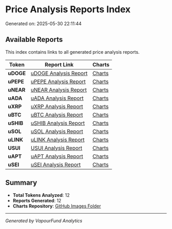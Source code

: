 # Price Analysis Reports Index

Generated on: 2025-05-30 22:11:44

## Available Reports

This index contains links to all generated price analysis reports.

| Token | Report Link | Charts |
|-------|-------------|--------|
| **uDOGE** | [uDOGE Analysis Report](./uDOGE_analysis_report.md) | [Charts](https://raw.githubusercontent.com/VaporFund/weekly-reports/main/chart_images) |
| **uPEPE** | [uPEPE Analysis Report](./uPEPE_analysis_report.md) | [Charts](https://raw.githubusercontent.com/VaporFund/weekly-reports/main/chart_images) |
| **uNEAR** | [uNEAR Analysis Report](./uNEAR_analysis_report.md) | [Charts](https://raw.githubusercontent.com/VaporFund/weekly-reports/main/chart_images) |
| **uADA** | [uADA Analysis Report](./uADA_analysis_report.md) | [Charts](https://raw.githubusercontent.com/VaporFund/weekly-reports/main/chart_images) |
| **uXRP** | [uXRP Analysis Report](./uXRP_analysis_report.md) | [Charts](https://raw.githubusercontent.com/VaporFund/weekly-reports/main/chart_images) |
| **uBTC** | [uBTC Analysis Report](./uBTC_analysis_report.md) | [Charts](https://raw.githubusercontent.com/VaporFund/weekly-reports/main/chart_images) |
| **uSHIB** | [uSHIB Analysis Report](./uSHIB_analysis_report.md) | [Charts](https://raw.githubusercontent.com/VaporFund/weekly-reports/main/chart_images) |
| **uSOL** | [uSOL Analysis Report](./uSOL_analysis_report.md) | [Charts](https://raw.githubusercontent.com/VaporFund/weekly-reports/main/chart_images) |
| **uLINK** | [uLINK Analysis Report](./uLINK_analysis_report.md) | [Charts](https://raw.githubusercontent.com/VaporFund/weekly-reports/main/chart_images) |
| **USUI** | [USUI Analysis Report](./USUI_analysis_report.md) | [Charts](https://raw.githubusercontent.com/VaporFund/weekly-reports/main/chart_images) |
| **uAPT** | [uAPT Analysis Report](./uAPT_analysis_report.md) | [Charts](https://raw.githubusercontent.com/VaporFund/weekly-reports/main/chart_images) |
| **uSEI** | [uSEI Analysis Report](./uSEI_analysis_report.md) | [Charts](https://raw.githubusercontent.com/VaporFund/weekly-reports/main/chart_images) |


## Summary

- **Total Tokens Analyzed**: 12
- **Reports Generated**: 12
- **Charts Repository**: [GitHub Images Folder](https://raw.githubusercontent.com/VaporFund/weekly-reports/main/chart_images)

---

*Generated by VapourFund Analytics*
